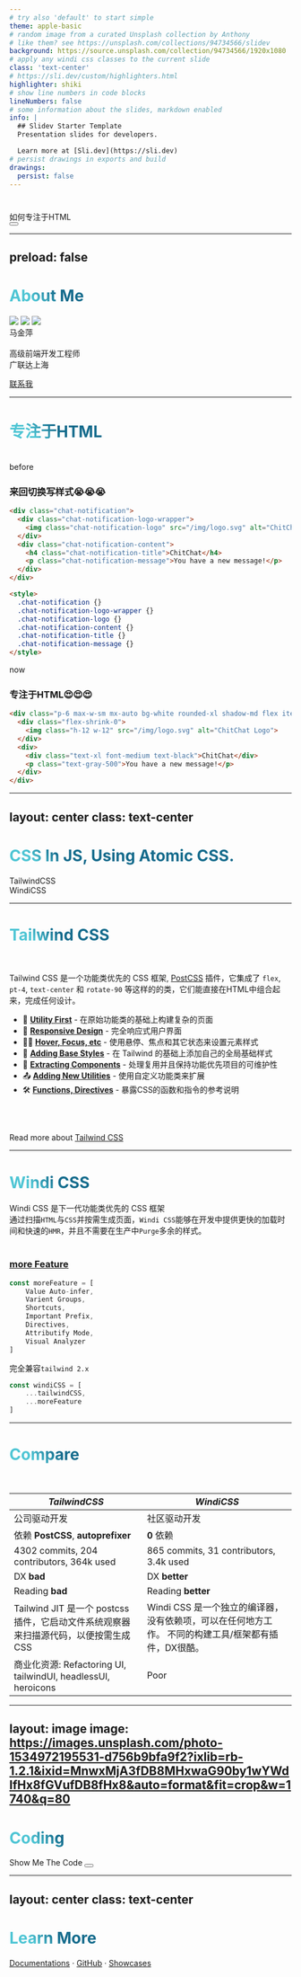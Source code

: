 ```yaml
---
# try also 'default' to start simple
theme: apple-basic
# random image from a curated Unsplash collection by Anthony
# like them? see https://unsplash.com/collections/94734566/slidev
background: https://source.unsplash.com/collection/94734566/1920x1080
# apply any windi css classes to the current slide
class: 'text-center'
# https://sli.dev/custom/highlighters.html
highlighter: shiki
# show line numbers in code blocks
lineNumbers: false
# some information about the slides, markdown enabled
info: |
  ## Slidev Starter Template
  Presentation slides for developers.

  Learn more at [Sli.dev](https://sli.dev)
# persist drawings in exports and build
drawings:
  persist: false
---
```


# 

<div class="pt-12">
  <Logo />

  <div class="text-4xl text-light-blue-400 my-16 rounded cursor-pointer tracking-widest transition-all duration-500" hover="text-blue-500 bg-opacity-10" @click="$slidev.nav.next">
    如何专注于HTML <carbon:arrow-right class="inline"/>
  </div>
</div>

<div class="abs-br m-6 flex gap-2">
  <button @click="$slidev.nav.openInEditor()" title="Open in Editor" class="text-xl icon-btn opacity-50 !border-none !hover:text-white">
    <carbon:edit />
  </button>
  <a href="https://github.com/slidevjs/slidev" target="_blank" alt="GitHub"
    class="text-xl icon-btn opacity-50 !border-none !hover:text-white">
    <carbon-logo-github />
  </a>
</div>

<!--
The last comment block of each slide will be treated as slide notes. It will be visible and editable in Presenter Mode along with the slide. [Read more in the docs](https://sli.dev/guide/syntax.html#notes)
-->

---
preload: false
---

# About Me

<div class="w-full relative mt-6">
  <div class="relative w-40 h-40">
    <img
      v-motion
      :initial="{ x: 800, y: -100, scale: 1.5, rotate: -50 }"
      :enter="final"
      class="absolute top-0 left-0 right-0 bottom-0"
      src="https://sli.dev/logo-square.png"
    />
    <img
      v-motion
      :initial="{ y: 500, x: -100, scale: 2 }"
      :enter="final"
      class="absolute top-0 left-0 right-0 bottom-0"
      src="https://sli.dev/logo-circle.png"
    />
    <img
      v-motion
      :initial="{ x: 600, y: 400, scale: 2, rotate: 100 }"
      :enter="final"
      class="absolute top-0 left-0 right-0 bottom-0"
      src="https://sli.dev/logo-triangle.png"
    />
  </div>

  <div
    class="text-5xl absolute top-14 left-40 text-[#2B90B6] -z-1"
    v-motion
    :initial="{ x: -160, opacity: 0}"
    :enter="{ x: 0, opacity: 1, transition: { delay: 2000, duration: 1000 } }">
    <div>马金萍</div>
    <br>
    <div class="text-2xl">高级前端开发工程师</div>
    <div class="text-2xl">广联达上海</div>

  </div>
</div>

<script setup lang="ts">
const final = {
  x: 0,
  y: 0,
  rotate: 0,
  scale: 1,
  transition: {
    type: 'spring',
    damping: 10,
    stiffness: 20,
    mass: 2
  }
}
</script>

<div
  v-motion
  :initial="{ x:35, y: 40, opacity: 0}"
  :enter="{ y: 0, opacity: 1, transition: { delay: 3500 } }">

[联系我](https://sli.dev/guide/animations.html#motion)

</div>

---

# 专注于HTML

<br>

<div grid="~ cols-2 gap-4">

<div>
<span class="text-blue-300 py-4">before</span>

### 来回切换写样式😭😭😭

```html
<div class="chat-notification">
  <div class="chat-notification-logo-wrapper">
    <img class="chat-notification-logo" src="/img/logo.svg" alt="ChitChat Logo">
  </div>
  <div class="chat-notification-content">
    <h4 class="chat-notification-title">ChitChat</h4>
    <p class="chat-notification-message">You have a new message!</p>
  </div>
</div>

<style>
  .chat-notification {}
  .chat-notification-logo-wrapper {}
  .chat-notification-logo {}
  .chat-notification-content {}
  .chat-notification-title {}
  .chat-notification-message {}
</style>
```
</div>

<div v-click>
    <span class="text-blue-300 py-4">now</span>

### <span class="text-blue-600">专注于HTML😍😍😍</span>

```html
<div class="p-6 max-w-sm mx-auto bg-white rounded-xl shadow-md flex items-center space-x-4">
  <div class="flex-shrink-0">
    <img class="h-12 w-12" src="/img/logo.svg" alt="ChitChat Logo">
  </div>
  <div>
    <div class="text-xl font-medium text-black">ChitChat</div>
    <p class="text-gray-500">You have a new message!</p>
  </div>
</div>
```
</div>

</div>

---
layout: center
class: text-center
---

# CSS In JS, Using Atomic CSS.

<div class="text-blue-500 hover:(text-white bg-blue-400) transition-all py-4 text-2xl cursor-pointer rounded">TailwindCSS</div>
<div class="text-blue-500 hover:(text-white bg-blue-400) transition-all py-4 text-2xl cursor-pointer rounded">WindiCSS</div>

---

# Tailwind CSS

<br>

<p class="max-w-screen-lg sm:leading-10 font-medium my-10 sm:mb-11">Tailwind CSS 是一个功能类优先的 CSS 框架, <a href="https://github.com/postcss/postcss">PostCSS</a>  插件，它集成了 <code class="font-mono text-gray-900 font-bold">flex</code>, <code class="font-mono text-gray-900 font-bold ">pt-4</code>, <code class="font-mono text-gray-900 font-bold ">text-center</code> 和 <code class="font-mono text-gray-900 font-bold ">rotate-90</code> 等这样的的类，它们能直接在HTML中组合起来，完成任何设计。</p>

- 📝 **[Utility First](https://tailwindcss.com/docs/utility-first)** - 在原始功能类的基础上构建复杂的页面
- 🎨 **[Responsive Design](https://tailwindcss.com/docs/responsive-design)** - 完全响应式用户界面
- 🧑‍💻 **[Hover, Focus, etc](https://tailwindcss.com/docs/hover-focus-and-other-states)** - 使用悬停、焦点和其它状态来设置元素样式
- 🤹 **[Adding Base Styles](https://tailwindcss.com/docs/adding-base-styles)** - 在 Tailwind 的基础上添加自己的全局基础样式
- 🎥 **[Extracting Components](https://tailwindcss.com/docs/extracting-components)** - 处理复用并且保持功能优先项目的可维护性
- 📤 **[Adding New Utilities](https://tailwindcss.com/docs/adding-new-utilities)** - 使用自定义功能类来扩展
- 🛠 **[Functions, Directives](https://tailwindcss.com/docs/functions-and-directives)** - 暴露CSS的函数和指令的参考说明

<br>
<br>

Read more about [Tailwind CSS](https://tailwindcss.com/)

<!--
You can have `style` tag in markdown to override the style for the current page.
Learn more: https://sli.dev/guide/syntax#embedded-styles
-->

<style>
h1 {
  background-color: #2B90B6;
  background-image: linear-gradient(45deg, #4EC5D4 10%, #146b8c 20%);
  background-size: 100%;
  -webkit-background-clip: text;
  -moz-background-clip: text;
  -webkit-text-fill-color: transparent;
  -moz-text-fill-color: transparent;
}
</style>

---

# Windi CSS

<div class="py-4 text-xl text-light-blue-300">
Windi CSS 是下一代功能类优先的 CSS 框架
</div>

<div v-click>
  通过扫描<code>HTML</code>与<code>CSS</code>并按需生成页面，<code>Windi CSS</code>能够在开发中提供更快的加载时间和快速的<code>HMR</code>，并且不需要在生产中<code>Purge</code>多余的样式。
</div>

<br>

<div grid="~ cols-2 gap-4">

<div v-click>

### [more Feature](https://windicss.org/features/)

```js
const moreFeature = [
    Value Auto-infer,
    Varient Groups,
    Shortcuts,
    Important Prefix,
    Directives,
    Attributify Mode,
    Visual Analyzer
]
```

</div>

<div v-click>

<div 
  v-motion
  :initial="{ x: 100 }"
  :enter="{ x: 0 }"
  class="inline-flex py-4 text-xl">
完全兼容<code>tailwind 2.x</code>
</div>

```js
const windiCSS = [
    ...tailwindCSS,
    ...moreFeature
]
```

</div>

</div>

---

# Compare

<br>

| **_TailwindCSS_** | **_WindiCSS_** |
| --- | --- |
| 公司驱动开发 | 社区驱动开发 |
| 依赖 **PostCSS**, **autoprefixer** | **0** 依赖 |
| 4302 commits, 204 contributors, 364k used | 865 commits, 31 contributors, 3.4k used |
| DX **bad** | DX **better** |
| Reading **bad** | Reading **better** |
| Tailwind JIT 是一个 postcss 插件，它启动文件系统观察器来扫描源代码，以便按需生成 CSS | Windi CSS 是一个独立的编译器，没有依赖项，可以在任何地方工作。 不同的构建工具/框架都有插件，DX很酷。 |
| 商业化资源: Refactoring UI, tailwindUI, headlessUI, heroicons | Poor |
---
layout: image
image: https://images.unsplash.com/photo-1534972195531-d756b9bfa9f2?ixlib=rb-1.2.1&ixid=MnwxMjA3fDB8MHxwaG90by1wYWdlfHx8fGVufDB8fHx8&auto=format&fit=crop&w=1740&q=80
---

# **Coding**

<div class="mt-20 py-8 text-6xl text-white">
Show Me The Code
<button @click="$slidev.nav.openInEditor()" title="Open in Editor" class="text-xl icon-btn opacity-50 !border-none !hover:(text-white bg-blue-600 opacity-80)">
  <carbon:edit />
</button>
</div>

---
layout: center
class: text-center
---

# Learn More

[Documentations](https://sli.dev) · [GitHub](https://github.com/slidevjs/slidev) · [Showcases](https://sli.dev/showcases.html)
